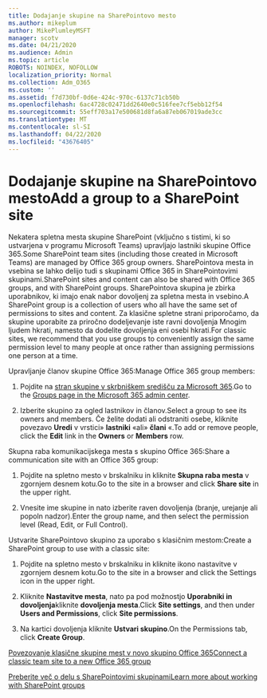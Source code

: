 ```yaml
---
title: Dodajanje skupine na SharePointovo mesto
ms.author: mikeplum
author: MikePlumleyMSFT
manager: scotv
ms.date: 04/21/2020
ms.audience: Admin
ms.topic: article
ROBOTS: NOINDEX, NOFOLLOW
localization_priority: Normal
ms.collection: Adm_O365
ms.custom: ''
ms.assetid: f7d730bf-0d6e-424c-970c-6137c71cb50b
ms.openlocfilehash: 6ac4728c02471dd2640e0c516fee7cf5ebb12f54
ms.sourcegitcommit: 55eff703a17e500681d8fa6a87eb067019ade3cc
ms.translationtype: MT
ms.contentlocale: sl-SI
ms.lasthandoff: 04/22/2020
ms.locfileid: "43676405"
---
```

# <a name="add-a-group-to-a-sharepoint-site"></a><span data-ttu-id="7dcf2-102">Dodajanje skupine na SharePointovo mesto</span><span class="sxs-lookup"><span data-stu-id="7dcf2-102">Add a group to a SharePoint site</span></span>

<span data-ttu-id="7dcf2-103">Nekatera spletna mesta skupine SharePoint (vključno s tistimi, ki so ustvarjena v programu Microsoft Teams) upravljajo lastniki skupine Office 365.</span><span class="sxs-lookup"><span data-stu-id="7dcf2-103">Some SharePoint team sites (including those created in Microsoft Teams) are managed by Office 365 group owners.</span></span> <span data-ttu-id="7dcf2-104">SharePointova mesta in vsebina se lahko delijo tudi s skupinami Office 365 in SharePointovimi skupinami.</span><span class="sxs-lookup"><span data-stu-id="7dcf2-104">SharePoint sites and content can also be shared with Office 365 groups, and with SharePoint groups.</span></span> <span data-ttu-id="7dcf2-105">SharePointova skupina je zbirka uporabnikov, ki imajo enak nabor dovoljenj za spletna mesta in vsebino.</span><span class="sxs-lookup"><span data-stu-id="7dcf2-105">A SharePoint group is a collection of users who all have the same set of permissions to sites and content.</span></span> <span data-ttu-id="7dcf2-106">Za klasične spletne strani priporočamo, da skupine uporabite za priročno dodeljevanje iste ravni dovoljenja Mnogim ljudem hkrati, namesto da dodelite dovoljenja eni osebi hkrati.</span><span class="sxs-lookup"><span data-stu-id="7dcf2-106">For classic sites, we recommend that you use groups to conveniently assign the same permission level to many people at once rather than assigning permissions one person at a time.</span></span>
  
<span data-ttu-id="7dcf2-107">Upravljanje članov skupine Office 365:</span><span class="sxs-lookup"><span data-stu-id="7dcf2-107">Manage Office 365 group members:</span></span>
  
1. <span data-ttu-id="7dcf2-108">Pojdite na [stran skupine v skrbniškem središču za Microsoft 365](https://portal.office.com/adminportal/home#/groups).</span><span class="sxs-lookup"><span data-stu-id="7dcf2-108">Go to the [Groups page in the Microsoft 365 admin center](https://portal.office.com/adminportal/home#/groups).</span></span>
    
2. <span data-ttu-id="7dcf2-109">Izberite skupino za ogled lastnikov in članov.</span><span class="sxs-lookup"><span data-stu-id="7dcf2-109">Select a group to see its owners and members.</span></span> <span data-ttu-id="7dcf2-110">Če želite dodati ali odstraniti osebe, kliknite povezavo **Uredi** v vrstici» **lastniki** «ali» **člani** «.</span><span class="sxs-lookup"><span data-stu-id="7dcf2-110">To add or remove people, click the **Edit** link in the **Owners** or **Members** row.</span></span> 
    
<span data-ttu-id="7dcf2-111">Skupna raba komunikacijskega mesta s skupino Office 365:</span><span class="sxs-lookup"><span data-stu-id="7dcf2-111">Share a communication site with an Office 365 group:</span></span>
  
1. <span data-ttu-id="7dcf2-112">Pojdite na spletno mesto v brskalniku in kliknite **Skupna raba mesta** v zgornjem desnem kotu.</span><span class="sxs-lookup"><span data-stu-id="7dcf2-112">Go to the site in a browser and click **Share site** in the upper right.</span></span> 
    
2. <span data-ttu-id="7dcf2-113">Vnesite ime skupine in nato izberite raven dovoljenja (branje, urejanje ali popoln nadzor).</span><span class="sxs-lookup"><span data-stu-id="7dcf2-113">Enter the group name, and then select the permission level (Read, Edit, or Full Control).</span></span>
    
<span data-ttu-id="7dcf2-114">Ustvarite SharePointovo skupino za uporabo s klasičnim mestom:</span><span class="sxs-lookup"><span data-stu-id="7dcf2-114">Create a SharePoint group to use with a classic site:</span></span>
  
1. <span data-ttu-id="7dcf2-115">Pojdite na spletno mesto v brskalniku in kliknite ikono nastavitve v zgornjem desnem kotu.</span><span class="sxs-lookup"><span data-stu-id="7dcf2-115">Go to the site in a browser and click the Settings icon in the upper right.</span></span>
    
2. <span data-ttu-id="7dcf2-116">Kliknite **Nastavitve mesta**, nato pa pod možnostjo **Uporabniki in dovoljenja**kliknite **dovoljenja mesta**.</span><span class="sxs-lookup"><span data-stu-id="7dcf2-116">Click **Site settings**, and then under **Users and Permissions**, click **Site permissions**.</span></span>
    
3. <span data-ttu-id="7dcf2-117">Na kartici dovoljenja kliknite **Ustvari skupino**.</span><span class="sxs-lookup"><span data-stu-id="7dcf2-117">On the Permissions tab, click **Create Group**.</span></span>
    
[<span data-ttu-id="7dcf2-118">Povezovanje klasične skupine mest v novo skupino Office 365</span><span class="sxs-lookup"><span data-stu-id="7dcf2-118">Connect a classic team site to a new Office 365 group</span></span>](https://go.microsoft.com/fwlink/?linkid=2008654)
  
[<span data-ttu-id="7dcf2-119">Preberite več o delu s SharePointovimi skupinami</span><span class="sxs-lookup"><span data-stu-id="7dcf2-119">Learn more about working with SharePoint groups</span></span>](https://go.microsoft.com/fwlink/?linkid=874658)
  

